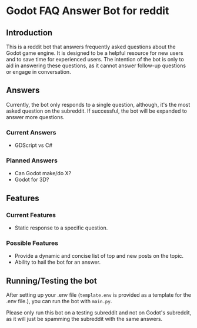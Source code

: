 # Godot FAQ Answer Bot for reddit

## Introduction

This is a reddit bot that answers frequently asked questions about the Godot game engine. It is designed to be a helpful resource for new users and to save time for experienced users. The intention of the bot is only to aid in answering these questions, as it cannot answer follow-up questions or engage in conversation.

## Answers

Currently, the bot only responds to a single question, although, it's the most asked question on the subreddit. If successful, the bot will be expanded to answer more questions.

### Current Answers

* GDScript vs C#

### Planned Answers

* Can Godot make/do X?
* Godot for 3D?

## Features

### Current Features

* Static response to a specific question.

### Possible Features

* Provide a dynamic and concise list of top and new posts on the topic.
* Ability to hail the bot for an answer.

## Running/Testing the bot

After setting up your .env file (`template.env` is provided as a template for the .env file.), you can run the bot with `main.py`. 

Please only run this bot on a testing subreddit and not on Godot's subreddit, as it will just be spamming the subreddit with the same answers.